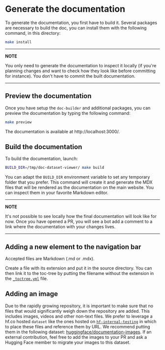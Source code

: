 <!---
Copyright 2022 The HuggingFace Team. All rights reserved.

Licensed under the Apache License, Version 2.0 (the "License");
you may not use this file except in compliance with the License.
You may obtain a copy of the License at

    http://www.apache.org/licenses/LICENSE-2.0

Unless required by applicable law or agreed to in writing, software
distributed under the License is distributed on an "AS IS" BASIS,
WITHOUT WARRANTIES OR CONDITIONS OF ANY KIND, either express or implied.
See the License for the specific language governing permissions and
limitations under the License.
-->

# Generate the documentation

To generate the documentation, you first have to build it. Several packages are necessary to build the doc,
you can install them with the following command, in this directory:

```bash
make install
```

---

**NOTE**

You only need to generate the documentation to inspect it locally (if you're planning changes and want to
check how they look like before committing for instance). You don't have to commit the built documentation.

---

## Preview the documentation

Once you have setup the `doc-builder` and additional packages, you can preview the documentation by typing the
following command:

```bash
make preview
```

The documentation is available at http://localhost:3000/.

## Build the documentation

To build the documentation, launch:

```bash
BUILD_DIR=/tmp/doc-dataset-viewer/ make build
```

You can adapt the `BUILD_DIR` environment variable to set any temporary folder that you prefer. This command will create it and generate
the MDX files that will be rendered as the documentation on the main website. You can inspect them in your favorite
Markdown editor.

---

**NOTE**

It's not possible to see locally how the final documentation will look like for now. Once you have opened a PR, you
will see a bot add a comment to a link where the documentation with your changes lives.

---

## Adding a new element to the navigation bar

Accepted files are Markdown (.md or .mdx).

Create a file with its extension and put it in the source directory. You can then link it to the toc-tree by putting
the filename without the extension in the [`_toctree.yml`](https://github.com/huggingface/dataset-viewer/blob/main/docs/source/_toctree.yml) file.

## Adding an image

Due to the rapidly growing repository, it is important to make sure that no files that would significantly weigh down the repository are added. This includes images, videos and other non-text files. We prefer to leverage a hf.co hosted `dataset` like
the ones hosted on [`hf-internal-testing`](https://huggingface.co/hf-internal-testing) in which to place these files and reference
them by URL. We recommend putting them in the following dataset: [huggingface/documentation-images](https://huggingface.co/datasets/huggingface/documentation-images).
If an external contribution, feel free to add the images to your PR and ask a Hugging Face member to migrate your images
to this dataset.
